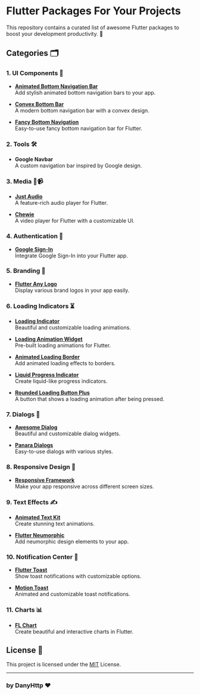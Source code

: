 # Flutter Packages For Your Projects

This repository contains a curated list of awesome Flutter packages to boost your development productivity. 🚀

## Categories 🗂️

### 1. UI Components 🌈
- **[Animated Bottom Navigation Bar](https://pub.dev/packages/animated_bottom_navigation_bar)**  
  Add stylish animated bottom navigation bars to your app.

- **[Convex Bottom Bar](https://pub.dev/packages/convex_bottom_bar)**  
  A modern bottom navigation bar with a convex design.

- **[Fancy Bottom Navigation](https://pub.dev/packages/fancy_bottom_navigation)**  
  Easy-to-use fancy bottom navigation bar for Flutter.

### 2. Tools 🛠️
- **Google Navbar**  
  A custom navigation bar inspired by Google design.

### 3. Media 🎵📹
- **[Just Audio](https://pub.dev/packages/just_audio)**  
  A feature-rich audio player for Flutter.

- **[Chewie](https://pub.dev/packages/chewie)**  
  A video player for Flutter with a customizable UI.

### 4. Authentication 🔐
- **[Google Sign-In](https://pub.dev/packages/google_sign_in)**  
  Integrate Google Sign-In into your Flutter app.

### 5. Branding 🎨
- **[Flutter Any Logo](https://pub.dev/packages/flutter_any_logo)**  
  Display various brand logos in your app easily.

### 6. Loading Indicators ⏳
- **[Loading Indicator](https://pub.dev/packages/loading_indicator)**  
  Beautiful and customizable loading animations.

- **[Loading Animation Widget](https://pub.dev/packages/loading_animation_widget)**  
  Pre-built loading animations for Flutter.

- **[Animated Loading Border](https://pub.dev/packages/animated_loading_border)**  
  Add animated loading effects to borders.

- **[Liquid Progress Indicator](https://pub.dev/packages/liquid_progress_indicator)**  
  Create liquid-like progress indicators.

- **[Rounded Loading Button Plus](https://pub.dev/packages/rounded_loading_button_plus)**  
  A button that shows a loading animation after being pressed.

### 7. Dialogs 💬
- **[Awesome Dialog](https://pub.dev/packages/awesome_dialog)**  
  Beautiful and customizable dialog widgets.

- **[Panara Dialogs](https://pub.dev/packages/panara_dialogs)**  
  Easy-to-use dialogs with various styles.

### 8. Responsive Design 📱
- **[Responsive Framework](https://pub.dev/packages/responsive_framework)**  
  Make your app responsive across different screen sizes.

### 9. Text Effects ✍️
- **[Animated Text Kit](https://pub.dev/documentation/animated_text_kit/latest/)**  
  Create stunning text animations.

- **[Flutter Neumorphic](https://pub.dev/packages/flutter_neumorphic)**  
  Add neumorphic design elements to your app.

### 10. Notification Center 🔔
- **[Flutter Toast](https://pub.dev/packages/fluttertoast)**  
  Show toast notifications with customizable options.

- **[Motion Toast](https://pub.dev/packages/motion_toast)**  
  Animated and customizable toast notifications.

### 11. Charts 📊
- **[FL Chart](https://pub.dev/packages/fl_chart)**  
  Create beautiful and interactive charts in Flutter.

## License 📜

This project is licensed under the [MIT](LICENSE) License.

---

### by DanyHttp ❤️
